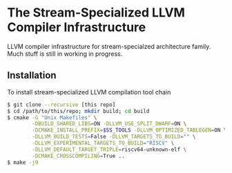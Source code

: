 The Stream-Specialized LLVM Compiler Infrastructure
===================================================

LLVM compiler infrastructure for stream-specialzed architecture family.
Much stuff is still in working in progress.

Installation
------------

To install stream-specialized LLVM compilation tool chain

````sh
$ git clone --recursive [this repo]
$ cd /path/to/this/repo; mkdir build; cd build
$ cmake -G "Unix Makefiles" \
        -DBUILD_SHARED_LIBS=ON -DLLVM_USE_SPLIT_DWARF=ON \
        -DCMAKE_INSTALL_PREFIX=$SS_TOOLS -DLLVM_OPTIMIZED_TABLEGEN=ON \
        -DLLVM_BUILD_TESTS=False -DLLVM_TARGETS_TO_BUILD="" \
        -DLLVM_EXPERIMENTAL_TARGETS_TO_BUILD="RISCV" \
        -DLLVM_DEFAULT_TARGET_TRIPLE=riscv64-unknown-elf \
        -DCMAKE_CROSSCOMPILING=True ..
$ make -j9
````

